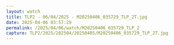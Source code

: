 ```yaml
---
layout: watch
title: TLP2 - 06/04/2025 - M20250406_035729_TLP_2T.jpg
date: 2025-04-06 03:57:29
permalink: /2025/04/06/watch/M20250406_035729_TLP_2
capture: TLP2/2025/202504/20250405/M20250406_035729_TLP_2T.jpg
---
```

